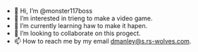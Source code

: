 - 👋 Hi, I’m @monster117boss
- 👀 I’m interested in trieng to make a video game.
- 🌱 I’m currently learning haw to make it hapen.
- 💞️ I’m looking to collaborate on this progect.
- 📫 How to reach me by my email dmanley@s.rs-wolves.com.

<!---
monster117boss/monster117boss is a ✨ special ✨ repository because its `README.md` (this file) appears on your GitHub profile.
You can click the Preview link to take a look at your changes.
--->

